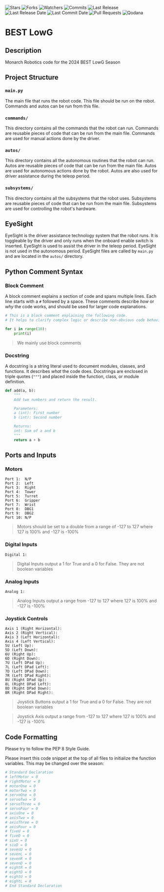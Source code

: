 ![Stars](https://img.shields.io/endpoint?url=https://monarchlowg-private-repo-badges-23423423.vercel.app/api/fetchRepoData?type=stars&cacheSeconds=10)
![Forks](https://img.shields.io/endpoint?url=https://monarchlowg-private-repo-badges-23423423.vercel.app/api/fetchRepoData?type=forks&cacheSeconds=10)
![Watchers](https://img.shields.io/endpoint?url=https://monarchlowg-private-repo-badges-23423423.vercel.app/api/fetchRepoData?type=watchers&cacheSeconds=10)
![Commits](https://img.shields.io/endpoint?url=https://monarchlowg-private-repo-badges-23423423.vercel.app/api/fetchRepoData?type=commits&cacheSeconds=10)
![Last Release](https://img.shields.io/endpoint?url=https://monarchlowg-private-repo-badges-23423423.vercel.app/api/fetchRepoData?type=last-release&cacheSeconds=10)
![Last Release Date](https://img.shields.io/endpoint?url=https://monarchlowg-private-repo-badges-23423423.vercel.app/api/fetchRepoData?type=last-release-date&cacheSeconds=10)
![Last Commit Date](https://img.shields.io/endpoint?url=https://monarchlowg-private-repo-badges-23423423.vercel.app/api/fetchRepoData?type=last-commit&cacheSeconds=10)
![Pull Requests](https://img.shields.io/endpoint?url=https://monarchlowg-private-repo-badges-23423423.vercel.app/api/fetchRepoData?type=pull-requests&cacheSeconds=10)
![Qodana](https://img.shields.io/endpoint?url=https://monarchlowg-private-repo-badges-23423423.vercel.app/api/fetchRepoData?type=qodana&cacheSeconds=10)

# BEST LowG
## **Description**
Monarch Robotics code for the 2024 BEST LowG Season
## **Project Structure**
### `main.py`
The main file that runs the robot code. This file should be run on the robot.
Commands and autos can be run from this file.
### `commands/`
This directory contains all the commands that the robot can run. 
Commands are reusable pieces of code that can be run from the main file. 
Commands are used for manual actions done by the driver.
### `autos/`
This directory contains all the autonomous routines that the robot can run. 
Autos are reusable pieces of code that can be run from the main file. 
Autos are used for autonomous actions done by the robot. 
Autos are also used for driver assistance during the teleop period.
### `subsystems/`
This directory contains all the subsystems that the robot uses. 
Subsystems are reusable pieces of code that can be run from the main file. 
Subsystems are used for controlling the robot's hardware.
## **EyeSight**
EyeSight is the driver assistance technology system that the robot runs. 
It is toggleable by the driver and only runs when the onboard enable switch is inserted. 
EyeSight is used to assist the driver in the teleop period. EyeSight is not used in the autonomous period. 
EyeSight files are called by `main.py` and are located in the `autos/` directory.
## **Python Comment Syntax**
### Block Comment
A block comment explains a section of code and spans multiple lines. Each line starts with a `#` followed by a space. 
These comments describe *how* or *why* the code works, and should be used for larger code explanations.

```python
# This is a block comment explaining the following code.
# It helps to clarify complex logic or describe non-obvious code behavior.

for i in range(10):
    print(i)
```
> We mainly use block comments
### Docstring
A docstring is a string literal used to document modules, classes, and functions. It describes *what* the code does. 
Docstrings are enclosed in triple quotes (`"""`) and placed inside the function, class, or module definition.

```python
def add(a, b):
    """
    Add two numbers and return the result.

    Parameters:
    a (int): First number
    b (int): Second number

    Returns:
    int: Sum of a and b
    """
    return a + b
```

## **Ports and Inputs**
### Motors
```text
Port 1:  N/P
Port 2:  Left
Port 3:  Right
Port 4:  Tower
Port 5:  Turret
Port 6:  Gripper
Port 7:  Wrist
Port 8:  DBG1
Port 9:  DBG2
Port 10: N/P
```
> Motors should be set to a double from a range of -127 to 127 where 127 is 100% and -127 is -100%
### Digital Inputs
```text
Digital 1: 
```
> Digital Inputs output a 1 for True and a 0 for False. They are not boolean variables
### Analog Inputs
```text
Analog 1: 
```
> Analog Inputs output a range from -127 to 127 where 127 is 100% and -127 is -100%
### Joystick Controls
```text
Axis 1 (Right Horizontal):  
Axis 2 (Right Vertical):    
Axis 3 (Left Horizontal):   
Axis 4 (Left Vertical):     
5U (Left Up):               
5D (Left Down):             
6U (Right Up):              
6D (Right Down):            
7U (Left DPad Up):          
7L (Left DPad Left):        
7D (Left DPad Down):        
7R (Left DPad Right):       
8U (Right DPad Up):         
8L (Right DPad Left):       
8D (Right DPad Down):       
8R (Right DPad Right):      
```
> Joystick Buttons output a 1 for True and a 0 for False. They are not boolean variables

> Joystick Axis output a range from -127 to 127 where 127 is 100% and -127 is -100%
## **Code Formatting**
Please try to follow the PEP 8 Style Guide. 

Please insert this code snippet at the top of all files to initialize the function variables. 
This may be changed over the season:
```python
# Standard Declaration
# leftMotor = 0
# rightMotor = 0
# motorOne = 0
# motorTwo = 0
# servoOne = 0
# servoTwo = 0
# servoThree = 0
# servoFour = 0
# axisOne = 0
# axisTwo = 0
# axisThree = 0
# axisFour = 0
# fiveU = 0
# fiveD = 0
# sixU = 0
# sixD = 0
# sevenU = 0
# sevenL = 0
# sevenR = 0
# sevenD = 0
# eightR = 0
# eightD = 0
# eightU = 0
# eightL = 0
# End Standard Declaration
```
